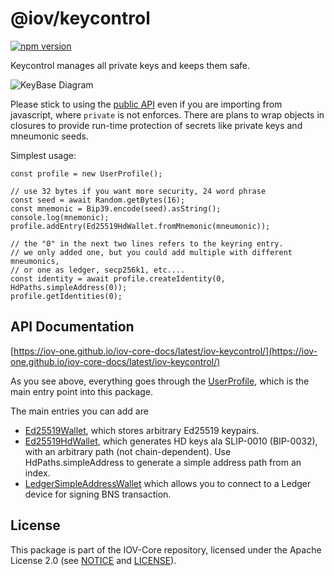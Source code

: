 # @iov/keycontrol

[![npm version](https://img.shields.io/npm/v/@iov/keycontrol.svg)](https://www.npmjs.com/package/@iov/keycontrol)

Keycontrol manages all private keys and keeps them safe.

![KeyBase Diagram](https://raw.githubusercontent.com/iov-one/iov-core/master/docs/KeyBaseDiagram.png)

Please stick to using the [public API](https://iov-one.github.io/iov-core-docs/latest/iov-keycontrol/classes/userprofile.html)
even if you are importing from javascript, where `private` is not enforces. There are plans to wrap
objects in closures to provide run-time protection of secrets like private keys and mneumonic seeds.

Simplest usage:

```
const profile = new UserProfile();

// use 32 bytes if you want more security, 24 word phrase
const seed = await Random.getBytes(16);
const mnemonic = Bip39.encode(seed).asString();
console.log(mnemonic);
profile.addEntry(Ed25519HdWallet.fromMnemonic(mneumonic));

// the "0" in the next two lines refers to the keyring entry.
// we only added one, but you could add multiple with different mneumonics,
// or one as ledger, secp256k1, etc....
const identity = await profile.createIdentity(0, HdPaths.simpleAddress(0));
profile.getIdentities(0);
```

## API Documentation

[https://iov-one.github.io/iov-core-docs/latest/iov-keycontrol/](https://iov-one.github.io/iov-core-docs/latest/iov-keycontrol/)

As you see above, everything goes through the [UserProfile](https://iov-one.github.io/iov-core-docs/latest/iov-keycontrol/classes/userprofile.html),
which is the main entry point into this package.

The main entries you can add are
* [Ed25519Wallet](https://iov-one.github.io/iov-core-docs/latest/iov-keycontrol/classes/ed25519wallet.html),
  which stores arbitrary Ed25519 keypairs.
* [Ed25519HdWallet](https://iov-one.github.io/iov-core-docs/latest/iov-keycontrol/classes/ed25519hdwallet.html),
  which generates HD keys ala SLIP-0010 (BIP-0032), with an arbitrary path (not chain-dependent).
  Use HdPaths.simpleAddress to generate a simple address path from an index.
* [LedgerSimpleAddressWallet](https://iov-one.github.io/iov-core-docs/latest/iov-ledger-bns/classes/ledgersimpleaddresswallet.html)
  which allows you to connect to a Ledger device for signing BNS transaction.

## License

This package is part of the IOV-Core repository, licensed under the Apache License 2.0
(see [NOTICE](https://github.com/iov-one/iov-core/blob/master/NOTICE) and [LICENSE](https://github.com/iov-one/iov-core/blob/master/LICENSE)).
